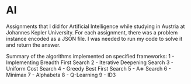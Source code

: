 # AI

Assignments that I did for Artificial Intelligence while studying in Austria at Johannes Kepler University. For each assignment, there was a problem instance encoded as a JSON file. I was needed to run my code to solve it and return the answer.

Summary of the algorithms implemented on specified frameworks:
1 - Implementing Breadth First Search
2 - Iterative Deepening Search
3 -  Uniform Cost Search
4 - Greedy Best First Search
5 - A∗ Search
6 - Minimax
7 - Alphabeta
8 - Q-Learning
9 - ID3
